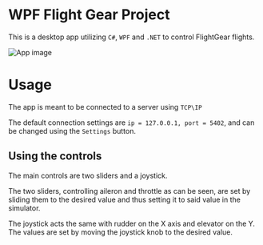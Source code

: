 # WPF Flight Gear Project
This is a desktop app utilizing `C#`, `WPF` and `.NET` to control FlightGear flights.

![App image](https://i.imgur.com/T1qCkZE.png)

# Usage

The app is meant to be connected to a server using `TCP\IP`


The default connection settings are `ip = 127.0.0.1, port = 5402`, and can be changed using the `Settings` button.

## Using the controls

The main controls are two sliders and a joystick.

The two sliders, controlling aileron and throttle as can be seen, are set by sliding them to the desired value and thus setting it to said value in the simulator.

The joystick acts the same with rudder on the X axis and elevator on the Y. The values are set by moving the joystick knob to the desired value.
